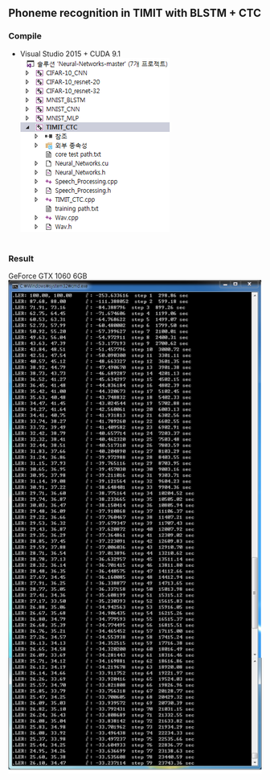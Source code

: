 ## Phoneme recognition in TIMIT with BLSTM + CTC

### Compile
- Visual Studio 2015 + CUDA 9.1</br>
![VS_2015](/TIMIT_CTC/screenshot/VS_2015.png)</br></br>

### Result
GeForce GTX 1060 6GB</br>
![result](/TIMIT_CTC/screenshot/TIMIT_CTC.png)</br>
